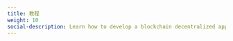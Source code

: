 ```yaml
---
title: 教程
weight: 10
social-description: Learn how to develop a blockchain decentralized application or Dapp, Ethereum smart contract best practices, how to use Solidity and more.
---
```

